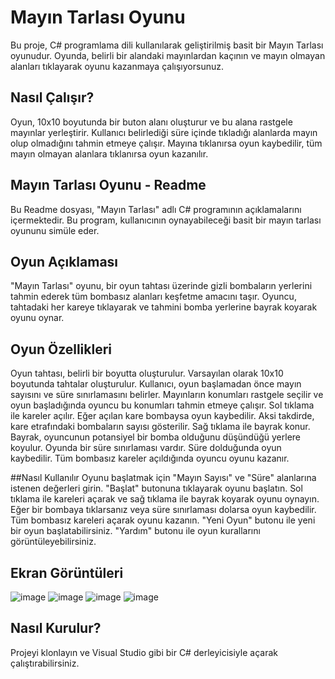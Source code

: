# Mayın Tarlası Oyunu

Bu proje, C# programlama dili kullanılarak geliştirilmiş basit bir Mayın Tarlası oyunudur. Oyunda, belirli bir alandaki mayınlardan kaçının ve mayın olmayan alanları tıklayarak oyunu kazanmaya çalışıyorsunuz.

## Nasıl Çalışır?

Oyun, 10x10 boyutunda bir buton alanı oluşturur ve bu alana rastgele mayınlar yerleştirir. Kullanıcı belirlediği süre içinde tıkladığı alanlarda mayın olup olmadığını tahmin etmeye çalışır. Mayına tıklanırsa oyun kaybedilir, tüm mayın olmayan alanlara tıklanırsa oyun kazanılır.


## Mayın Tarlası Oyunu - Readme
Bu Readme dosyası, "Mayın Tarlası" adlı C# programının açıklamalarını içermektedir. Bu program, kullanıcının oynayabileceği basit bir mayın tarlası oyununu simüle eder.

## Oyun Açıklaması
"Mayın Tarlası" oyunu, bir oyun tahtası üzerinde gizli bombaların yerlerini tahmin ederek tüm bombasız alanları keşfetme amacını taşır. Oyuncu, tahtadaki her kareye tıklayarak ve tahmini bomba yerlerine bayrak koyarak oyunu oynar.

## Oyun Özellikleri
Oyun tahtası, belirli bir boyutta oluşturulur. Varsayılan olarak 10x10 boyutunda tahtalar oluşturulur.
Kullanıcı, oyun başlamadan önce mayın sayısını ve süre sınırlamasını belirler.
Mayınların konumları rastgele seçilir ve oyun başladığında oyuncu bu konumları tahmin etmeye çalışır.
Sol tıklama ile kareler açılır. Eğer açılan kare bombaysa oyun kaybedilir. Aksi takdirde, kare etrafındaki bombaların sayısı gösterilir.
Sağ tıklama ile bayrak konur. Bayrak, oyuncunun potansiyel bir bomba olduğunu düşündüğü yerlere koyulur.
Oyunda bir süre sınırlaması vardır. Süre dolduğunda oyun kaybedilir.
Tüm bombasız kareler açıldığında oyuncu oyunu kazanır.

##Nasıl Kullanılır
Oyunu başlatmak için "Mayın Sayısı" ve "Süre" alanlarına istenen değerleri girin.
"Başlat" butonuna tıklayarak oyunu başlatın.
Sol tıklama ile kareleri açarak ve sağ tıklama ile bayrak koyarak oyunu oynayın.
Eğer bir bombaya tıklarsanız veya süre sınırlaması dolarsa oyun kaybedilir.
Tüm bombasız kareleri açarak oyunu kazanın.
"Yeni Oyun" butonu ile yeni bir oyun başlatabilirsiniz.
"Yardım" butonu ile oyun kurallarını görüntüleyebilirsiniz.

## Ekran Görüntüleri
![image](https://github.com/burakozkaya/MayinTarlasi/assets/90522490/88e4fe57-41a6-43ae-b008-4d173039e122)
![image](https://github.com/burakozkaya/MayinTarlasi/assets/90522490/8f04e262-e9f0-4ca4-9509-1b40d5cbfcef)
![image](https://github.com/burakozkaya/MayinTarlasi/assets/90522490/28391ed1-8810-4d9c-85e4-b711e8c3d383)
![image](https://github.com/burakozkaya/MayinTarlasi/assets/90522490/51404863-dc4f-4e32-8d1e-c0edfd10762a)




## Nasıl Kurulur?

Projeyi klonlayın ve Visual Studio gibi bir C# derleyicisiyle açarak çalıştırabilirsiniz.
